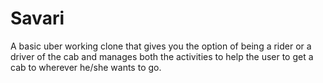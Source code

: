 # Savari

A basic uber working clone that gives you the option of being a rider or a driver of the cab and manages both the activities to help the user to get a cab to wherever he/she wants to go.
